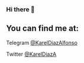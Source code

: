 ### Hi there 👋

## You can find me at: 

Telegram [@KarelDiazAlfonso](https://t.me/KarelDiazAlfonso)

Twitter [@KarelDiazA](https://twitter.com/KarelDiazA)

<!--
**KarelDiaz/KarelDiaz** is a ✨ _special_ ✨ repository because its `README.md` (this file) appears on your GitHub profile.

Here are some ideas to get you started:

- 🔭 I’m currently working on ...
- 🌱 I’m currently learning ...
- 👯 I’m looking to collaborate on ...
- 🤔 I’m looking for help with ...
- 💬 Ask me about ...
- 📫 How to reach me: ...
- 😄 Pronouns: ...
- ⚡ Fun fact: ...
-->
